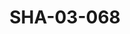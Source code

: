 ---
pid: SHA-03-068
title: SHA-03-068
language: en
original_label: 
rights: Sharhabil Ahmed
location_of_original: Sharhabil Ahmed
photographer_or_studio: 
scanned_from: photograph 7.4 by 10.4
_date: '1965'
location: Tunisia
description: Syrian and Sudanese bands for festival in the hotel
additional_notes: 
permission_display: 'yes'
on_server: 'no'
on_website: 'no'
permalink: /photopages/en/SHA-03-068
layout: photo-page
---